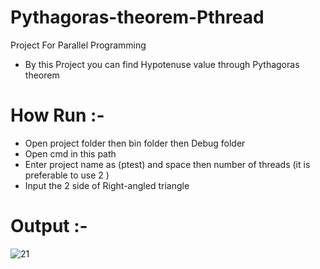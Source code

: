 # Pythagoras-theorem-Pthread
Project For Parallel Programming
- By this Project you can find Hypotenuse value through Pythagoras theorem
# How Run :- 
   - Open project folder then bin folder then Debug folder
   - Open cmd in this path
   - Enter project name as (ptest) and space then number of threads (it is preferable to use 2 )
   - Input the 2 side of Right-angled triangle
# Output :- 
![21](https://user-images.githubusercontent.com/71935797/209818894-a59ddd21-c3ba-4387-9b31-bc9e7425298a.PNG)

